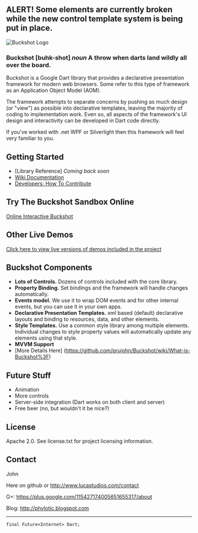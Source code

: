 ## ALERT! Some elements are currently broken while the new control template system is being put in place. ##

![Buckshot Logo](http://www.lucastudios.com/img/lucaui_logo_candidate2.png)

### Buckshot [buhk-shot] *noun* A throw when darts land wildly all over the board. ###

Buckshot is a Google Dart library that provides a declarative presentation framework for modern web browsers.  Some refer to this type of framework as an Application Object Model (AOM).

The framework attempts to separate concerns by pushing as much design (or "view") as possible into declarative templates, leaving the majority of coding to implementation work.
Even so, all aspects of the framework's UI design and interactivity can be developed in Dart code directly.

If you've worked with .net WPF or Silverlight then this framework will feel very familiar to you.

## Getting Started
* [Library Reference] *Coming back soon*
* [Wiki Documentation](https://github.com/prujohn/Buckshot/wiki/_pages)
* [Developers: How To Contribute](https://github.com/prujohn/Buckshot/wiki/How-To-Contribute)

## Try The Buckshot Sandbox Online
[Online Interactive Buckshot](http://www.lucastudios.com/trybuckshot)

## Other Live Demos
[Click here to view live versions of demos included in the project](http://www.lucastudios.com/demos/)

## Buckshot Components
* **Lots of Controls.**  Dozens of controls included with the core library. 
* **Property Binding.**  Set bindings and the framework will handle changes automatically.
* **Events model.** We use it to wrap DOM events and for other internal events, but you can use it in your own apps.
* **Declarative Presentation Templates.** xml based (default) declarative layouts and binding to resources, data, and other elements.
* **Style Templates.**  Use a common style library among multiple elements.  Individual changes to style property values will automatically update any elements using that style.
* **MVVM Support**
* [More Details Here] (https://github.com/prujohn/Buckshot/wiki/What-is-Buckshot%3F)

## Future Stuff
* Animation
* More controls
* Server-side integration (Dart works on both client and server)
* Free beer (no, but wouldn't it be nice?)

## License
Apache 2.0. See license.txt for project licensing information.

## Contact

John

Here on github or http://www.lucastudios.com/contact

G+: https://plus.google.com/115427174005651655317/about

Blog: http://phylotic.blogspot.com

---------------------------------------------
	final Future<Internet> Dart;
